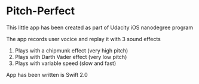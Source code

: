 # Pitch-Perfect
This little app has been created as part of Udacity iOS nanodegree program


The app records user vocice and replay it with 3 sound effects

1. Plays with a chipmunk effect (very high pitch)
2. Plays with Darth Vader effect (very low pitch)
3. Plays with variable speed (slow and fast)

App has been written is Swift 2.0
